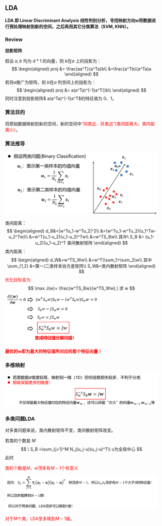 ## LDA

**LDA 即 Linear Discriminant Analysis 线性判别分析，寻找映射方向w将数据进行预处理映射到新的空间，之后再用其它分类算法（SVM, KNN）。**

### Review

**投影矩阵**

假设 $a,b$ 均为 $d*1$ 的向量，则 $b$在$a$ 上的投影为：
$$
\begin{aligned}
proj &= \frac{aa^T}{a^Ta}b\\
&=\frac{a^Tb}{a^Ta}a
\end{aligned}
$$
若将$a$推广为矩阵，则 $b$在$a$ 列空间上的投影为：
$$
\begin{aligned}
proj &= a(a^Ta)^{-1}a^T{}b\\
\end{aligned}
$$
同时注意到投影矩阵$ a(a^Ta)^{-1}a^T$的特征值为 0、1。



### 算法目的

将原始数据映射到新的空间，新的空间中<font color='red'>“同类近、异类远”(类间距离大，类内距离小）</font>。



### 算法推导

<img src="imag/图片33.png" alt="图片33" style="zoom:50%;" />

类间距离：
$$
\begin{aligned}
d_B&=|w^Tu_1-w^Tu_2|^2\\
&=(w^Tu_1-w^Tu_2)(u_1^Tw-u_2^Tw)\\
&=w^T(u_1-u_2)(u_1-u_2)^Tw\\
&=w^TS_Bw\\
其中\ S_B &= (u_1-u_2)(u_1-u_2)^T 类间散射矩阵
\end{aligned}
$$
类内距离：
$$
\begin{aligned}
d_W&=w^TS_Ww\\
&=w^T(\sum_1+\sum_2)w\\
其中 \sum_{1,2} &=第一/二类样本协方差矩阵\\
S_W&=类内散射矩阵
\end{aligned}
$$
<font color='red'>优化目标变为</font>
$$
\max J(w)= \frac{w^TS_Bw}{w^TS_Ww},\ 求 w
$$
<img src="imag/图片34.png" alt="图片33" style="zoom: 33%;" />

<font color='red'>**最优的w即为最大的特征值所对应的那个特征向量！**</font>



### 多维映射

<img src="imag/图片35.png" alt="图片35" style="zoom: 50%;" />



### 多类问题LDA

对多类问题来说，类内散射矩阵不变，类间散射矩阵改变。

若类的个数是 $M$
$$
\ S_B =\sum_{j=1}^M N_j(u_j-u)(u_j-u)^T\\
u为全局中心
$$
此时

<font color='red'>类的个数是$M$，$w$顶多有$M-1$个有意义</font>

<img src="imag/图片36.png" alt="图片35" style="zoom: 67%;" />



<font color='red'>对于$M$个类，LDA至多降到$M-1$维。</font>

